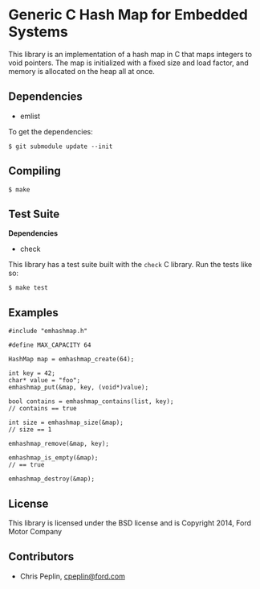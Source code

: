 Generic C Hash Map for Embedded Systems
====================================

This library is an implementation of a hash map in C that maps integers to void
pointers. The map is initialized with a fixed size and load factor, and memory
is allocated on the heap all at once.

## Dependencies

* emlist

To get the dependencies:

    $ git submodule update --init

## Compiling

    $ make

## Test Suite

**Dependencies**

* check

This library has a test suite built with the `check` C library. Run the tests
like so:

    $ make test

## Examples

    #include "emhashmap.h"

    #define MAX_CAPACITY 64

    HashMap map = emhashmap_create(64);

    int key = 42;
    char* value = "foo";
    emhashmap_put(&map, key, (void*)value);

    bool contains = emhashmap_contains(list, key);
    // contains == true

    int size = emhashmap_size(&map);
    // size == 1

    emhashmap_remove(&map, key);

    emhashmap_is_empty(&map);
    // == true

    emhashmap_destroy(&map);

## License

This library is licensed under the BSD license and is Copyright 2014,
Ford Motor Company

## Contributors

* Chris Peplin, cpeplin@ford.com
